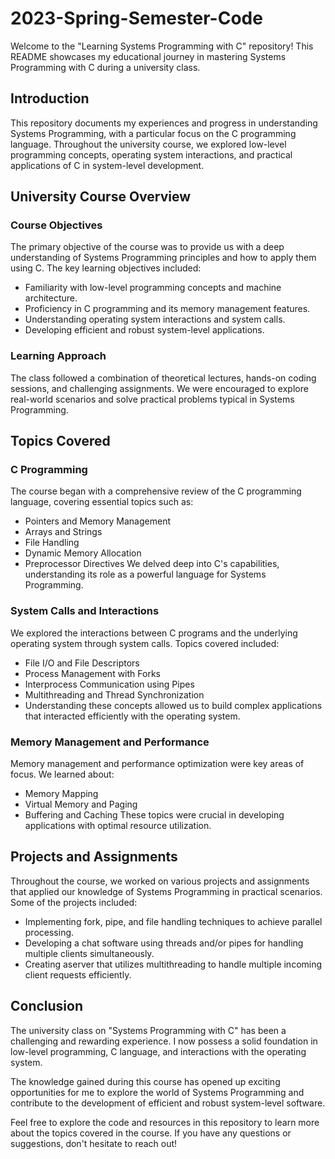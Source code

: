 # 2023-Spring-Semester-Code

Welcome to the "Learning Systems Programming with C" repository! This README showcases my educational journey in mastering Systems Programming with C during a university class.

## Introduction
This repository documents my experiences and progress in understanding Systems Programming, with a particular focus on the C programming language. Throughout the university course, we explored low-level programming concepts, operating system interactions, and practical applications of C in system-level development.

## University Course Overview
### Course Objectives
The primary objective of the course was to provide us with a deep understanding of Systems Programming principles and how to apply them using C. The key learning objectives included:

- Familiarity with low-level programming concepts and machine architecture.
- Proficiency in C programming and its memory management features.
- Understanding operating system interactions and system calls.
- Developing efficient and robust system-level applications.
### Learning Approach
The class followed a combination of theoretical lectures, hands-on coding sessions, and challenging assignments. We were encouraged to explore real-world scenarios and solve practical problems typical in Systems Programming.

## Topics Covered
### C Programming
The course began with a comprehensive review of the C programming language, covering essential topics such as:

- Pointers and Memory Management
- Arrays and Strings
- File Handling
- Dynamic Memory Allocation
- Preprocessor Directives
We delved deep into C's capabilities, understanding its role as a powerful language for Systems Programming.

### System Calls and Interactions
We explored the interactions between C programs and the underlying operating system through system calls. Topics covered included:

- File I/O and File Descriptors
- Process Management with Forks
- Interprocess Communication using Pipes
- Multithreading and Thread Synchronization
- Understanding these concepts allowed us to build complex applications that interacted efficiently with the operating system.

### Memory Management and Performance
Memory management and performance optimization were key areas of focus. We learned about:

- Memory Mapping
- Virtual Memory and Paging
- Buffering and Caching
These topics were crucial in developing applications with optimal resource utilization.

## Projects and Assignments
Throughout the course, we worked on various projects and assignments that applied our knowledge of Systems Programming in practical scenarios. Some of the projects included:

- Implementing fork, pipe, and file handling techniques to achieve parallel processing.
- Developing a chat software using threads and/or pipes for handling multiple clients simultaneously.
- Creating aserver that utilizes multithreading to handle multiple incoming client requests efficiently.
## Conclusion
The university class on "Systems Programming with C" has been a challenging and rewarding experience. I now possess a solid foundation in low-level programming, C language, and interactions with the operating system.

The knowledge gained during this course has opened up exciting opportunities for me to explore the world of Systems Programming and contribute to the development of efficient and robust system-level software.

Feel free to explore the code and resources in this repository to learn more about the topics covered in the course. If you have any questions or suggestions, don't hesitate to reach out!
